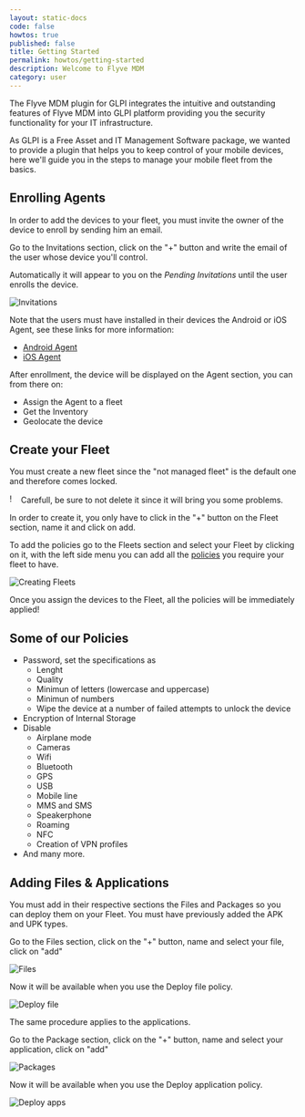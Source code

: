 ```yaml
---
layout: static-docs
code: false
howtos: true
published: false
title: Getting Started
permalink: howtos/getting-started
description: Welcome to Flyve MDM
category: user
---
```

The Flyve MDM plugin for GLPI integrates the intuitive and outstanding features of Flyve MDM into GLPI platform providing you the security functionality for your IT infrastructure.

As GLPI is a Free Asset and IT Management Software package, we wanted to provide a plugin that helps you to keep control of your mobile devices, here we'll guide you in the steps to manage your mobile fleet from the basics.

## Enrolling Agents

In order to add the devices to your fleet, you must invite the owner of the device to enroll by sending him an email.

Go to the Invitations section, click on the "+" button and write the email of the user whose device you'll control.

Automatically it will appear to you on the _Pending Invitations_ until the user enrolls the device.

![Invitations](https://raw.githubusercontent.com/Naylin15/Screenshots/master/glpi/invitations.gif)

Note that the users must have installed in their devices the Android or iOS Agent, see these links for more information:

* [Android Agent](http://flyve.org/android-mdm-agent/)
* [iOS Agent](http://flyve.org/ios-mdm-agent/)

After enrollment, the device will be displayed on the Agent section, you can from there on:

* Assign the Agent to a fleet
* Get the Inventory
* Geolocate the device

## Create your Fleet

You must create a new fleet since the "not managed fleet" is the default one and therefore comes locked.

<img src="{{ '/images/picto-warning.png' | absolute_url }}" alt="!" height="16px"> Carefull, be sure to not delete it since it will bring you some problems.

In order to create it, you only have to click in the "+" button on the Fleet section, name it and click on add.

To add the policies go to the Fleets section and select your Fleet by clicking on it, with the left side menu you can add all the [policies](#some-of-our-policies) you require your fleet to have.

![Creating Fleets](https://raw.githubusercontent.com/Naylin15/Screenshots/master/glpi/fleet.gif)

Once you assign the devices to the Fleet, all the policies will be immediately applied!

## Some of our Policies

* Password, set the specifications as
  * Lenght
  * Quality
  * Minimun of letters (lowercase and uppercase)
  * Minimun of numbers
  * Wipe the device at a number of failed attempts to unlock the device
* Encryption of Internal Storage
* Disable
  * Airplane mode
  * Cameras
  * Wifi
  * Bluetooth
  * GPS
  * USB
  * Mobile line
  * MMS and SMS
  * Speakerphone
  * Roaming
  * NFC
  * Creation of VPN profiles
* And many more.

## Adding Files & Applications

You must add in their respective sections the Files and Packages so you can deploy them on your Fleet. You must have previously added the APK and UPK types.

Go to the Files section, click on the "+" button, name and select your file, click on "add"

![Files](https://raw.githubusercontent.com/Naylin15/Screenshots/master/glpi/file.gif)

Now it will be available when you use the Deploy file policy.

![Deploy file](https://raw.githubusercontent.com/Naylin15/Screenshots/master/glpi/df1.png)

The same procedure applies to the applications.

Go to the Package section, click on the "+" button, name and select your application, click on "add"

![Packages](https://raw.githubusercontent.com/Naylin15/Screenshots/master/glpi/da.gif)

Now it will be available when you use the Deploy application policy.

![Deploy apps](https://raw.githubusercontent.com/Naylin15/Screenshots/master/glpi/app4.png)
